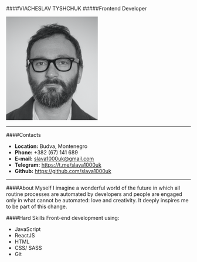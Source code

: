 ####VIACHESLAV TYSHCHUK
#####Frontend Developer

![](src/1000uk_cv.png)

---

####Contacts
* **Location:** Budva, Montenegro
* **Phone:**    +382 (67) 141 689
* **E-mail:**   slava1000uk@gmail.com
* **Telegram:** https://t.me/slava1000uk
* **Github:**   https://github.com/slava1000uk

---

####About Myself
I imagine a wonderful world of the future in which all routine processes are automated by developers and people are engaged only in what cannot be automated: love and creativity. It deeply inspires me to be part of this change.

####Hard Skills
Front-end development using: 
* JavaScript
* ReactJS
* HTML
* CSS/ SASS
* Git